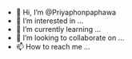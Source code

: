 - 👋 Hi, I’m @Priyaphonpaphawa
- 👀 I’m interested in ...
- 🌱 I’m currently learning ...
- 💞️ I’m looking to collaborate on ...
- 📫 How to reach me ...

<!---
Priyaphonpaphawa/Priyaphonpaphawa is a ✨ special ✨ repository because its `README.md` (this file) appears on your GitHub profile.
You can click the Preview link to take a look at your changes.
--->
